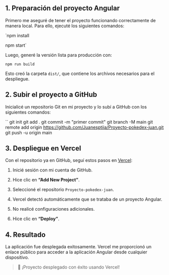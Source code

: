 ## 1. Preparación del proyecto Angular

Primero me aseguré de tener el proyecto funcionando correctamente de manera local. Para ello, ejecuté los siguientes comandos:




`npm install

npm start` 

Luego, generé la versión lista para producción con:



`npm run build` 

Esto creó la carpeta `dist/`, que contiene los archivos necesarios para el despliegue.

## 2. Subir el proyecto a GitHub
Inicialicé un repositorio Git en mi proyecto y lo subí a GitHub con los siguientes comandos:


``
git init
git add .
git commit -m "primer commit"
git branch -M main
git remote add origin https://github.com/Juanesptiia/Proyecto-pokedex-juan.git
git push -u origin main


## 3. Despliegue en Vercel

Con el repositorio ya en GitHub, seguí estos pasos en [Vercel](https://vercel.com):

1.  Inicié sesión con mi cuenta de GitHub.
    
2.  Hice clic en **“Add New Project”**.
    
3.  Seleccioné el repositorio `Proyecto-pokedex-juan`.
    
4.  Vercel detectó automáticamente que se trataba de un proyecto Angular.
    
5.  No realicé configuraciones adicionales.
    
6.  Hice clic en **“Deploy”**.

## 4. Resultado

La aplicación fue desplegada exitosamente. Vercel me proporcionó un enlace público para acceder a la aplicación Angular desde cualquier dispositivo.

> 🚀 ¡Proyecto desplegado con éxito usando Vercel!
